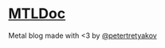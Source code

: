 # [MTLDoc](https://mtldoc.com)
Metal blog made with <3 by [@petertretyakov](https://github.com/petertretyakov)
